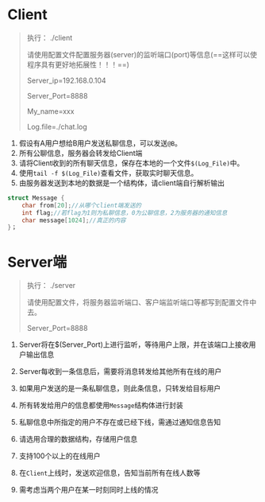 # Client

> 执行： ./client
>
> 请使用配置文件配置服务器(server)的监听端口(port)等信息(==这样可以使程序具有更好地拓展性！！！==)
>
> Server_ip=192.168.0.104
>
> Server_Port=8888
>
> My_name=xxx
>
> Log.file=./chat.log

1. 假设有A用户想给B用户发送私聊信息，可以发送`@B`。
2. 所有公聊信息，服务器会转发给Client端
3. 请将Client收到的所有聊天信息，保存在本地的一个文件`$(Log_File)`中。
4. 使用`tail -f $(Log_File)`查看文件，获取实时聊天信息。
5. 由服务器发送到本地的数据是一个结构体，请client端自行解析输出

```c
struct Message {
    char from[20];//从哪个client端发送的
    int flag;//若flag为1则为私聊信息，0为公聊信息，2为服务器的通知信息
    char message[1024];//真正的内容
}；
```





# Server端

> 执行： ./server
>
> 请使用配置文件，将服务器监听端口、客户端监听端口等都写到配置文件中去。
>
> Server_Port=8888

1. Server将在$(Server_Port)上进行监听，等待用户上限，并在该端口上接收用户输出信息

2. Server每收到一条信息后，需要将消息转发给其他所有在线的用户

3. 如果用户发送的是一条私聊信息，则此条信息，只转发给目标用户

4. 所有转发给用户的信息都使用`Message`结构体进行封装

5. 私聊信息中所指定的用户不存在或已经下线，需通过通知信息告知

6. 请选用合理的数据结构，存储用户信息

7. 支持100个以上的在线用户

8. 在`Client`上线时，发送欢迎信息，告知当前所有在线人数等

9. 需考虑当两个用户在某一时刻同时上线的情况

   
